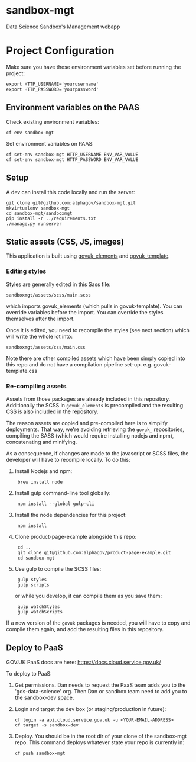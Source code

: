 # sandbox-mgt

Data Science Sandbox's Management webapp

# Project Configuration

Make sure you have these environment variables set before running the project:

```
export HTTP_USERNAME='yourusername'
export HTTP_PASSWORD='yourpassword'
```

## Environment variables on the PAAS

Check existing environment variables:

```
cf env sandbox-mgt
```

Set environment variables on PAAS:

```
cf set-env sandbox-mgt HTTP_USERNAME ENV_VAR_VALUE
cf set-env sandbox-mgt HTTP_PASSWORD ENV_VAR_VALUE
```

## Setup

A dev can install this code locally and run the server:

```
git clone git@github.com:alphagov/sandbox-mgt.git
mkvirtualenv sandbox-mgt
cd sandbox-mgt/sandboxmgt
pip install -r ../requirements.txt
./manage.py runserver
```


## Static assets (CSS, JS, images)

This application is built using [govuk_elements](https://github.com/alphagov/govuk_elements)
and [govuk_template](https://github.com/alphagov/govuk_template/).

### Editing styles

Styles are generally edited in this Sass file:

    sandboxmgt/assets/scss/main.scss

which imports govuk_elements (which pulls in govuk-template). You can override variables before the import. You can override the styles themselves after the import.

Once it is edited, you need to recompile the styles (see next section) which will write the whole lot into:

    sandboxmgt/assets/css/main.css

Note there are other compiled assets which have been simply copied into this repo and do not have a compilation pipeline set-up. e.g. govuk-template.css

### Re-compiling assets

Assets from those packages are already included in this repository.
Additionally the SCSS in `govuk_elements` is precompiled and the
resulting CSS is also included in the repository.

The reason assets are copied and pre-compiled here is to simplify
deployments.  That way, we're avoiding retrieving the `govuk_`
repositories, compiling the SASS (which would require installing
nodejs and npm), concatenating and minifying.

As a consequence, if changes are made to the javascript or SCSS files,
the developer will have to recompile locally. To do this:

1. Install Nodejs and npm:

        brew install node

2. Install gulp command-line tool globally:

        npm install --global gulp-cli

3. Install the node dependencies for this project:

        npm install

4. Clone product-page-example alongside this repo:

        cd ..
        git clone git@github.com:alphagov/product-page-example.git
        cd sandbox-mgt

5. Use gulp to compile the SCSS files:

        gulp styles
        gulp scripts

   or while you develop, it can compile them as you save them:

        gulp watchStyles
        gulp watchScripts

If a new version of the `govuk` packages is needed, you will have to
copy and compile them again, and add the resulting files in this
repository.


## Deploy to PaaS

GOV.UK PaaS docs are here: https://docs.cloud.service.gov.uk/

To deploy to PaaS:

1. Get permissions. Dan needs to request the PaaS team adds you to the 'gds-data-science' org. Then Dan or sandbox team need to add you to the sandbox-dev space.

2. Login and target the dev box (or staging/production in future):

       cf login -a api.cloud.service.gov.uk -u <YOUR-EMAIL-ADDRESS>
       cf target -s sandbox-dev

3. Deploy. You should be in the root dir of your clone of the sandbox-mgt repo. This command deploys whatever state your repo is currently in:

       cf push sandbox-mgt
